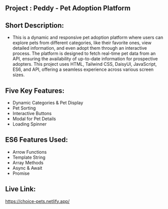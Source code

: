 ## Project : Peddy - Pet Adoption Platform

## Short Description:
- This is a dynamic and responsive pet adoption platform where users can explore pets from different categories, like their favorite ones, view detailed information, and even adopt them through an interactive process. The platform is designed to fetch real-time pet data from an API, ensuring the availability of up-to-date information for prospective adopters. This project uses HTML, Tailwind CSS, DaisyUI, JavaScript, ES6, and API, offering a seamless experience across various screen sizes.

## Five Key Features:
- Dynamic Categories & Pet Display
- Pet Sorting
- Interactive Buttons
- Modal for Pet Details
- Loading Spinner

## ES6 Features Used:
- Arrow Functions
- Template String
- Array Methods 
- Async & Await
- Promise

## Live Link:
https://choice-pets.netlify.app/
